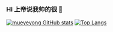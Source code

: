 ### Hi 上帝说我帅的很 👋

<!--
**muyeyong/muyeyong** is a ✨ _special_ ✨ repository because its `README.md` (this file) appears on your GitHub profile.

Here are some ideas to get you started:

- 🔭 I’m currently working on ...
- 🌱 I’m currently learning ...
- 👯 I’m looking to collaborate on ...
- 🤔 I’m looking for help with ...
- 💬 Ask me about ...
- 📫 How to reach me: ...
- 😄 Pronouns: ...
- ⚡ Fun fact: ...
-->
[![mueyeyong GitHub stats](https://github-readme-stats.vercel.app/api?username=muyeyong)](https://github.com/anuraghazra/github-readme-stats)
[![Top Langs](https://github-readme-stats.vercel.app/api/top-langs/?username=muyeyong&layout=compact)](https://github.com/anuraghazra/github-readme-stats)


